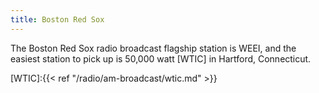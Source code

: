 ```yaml
---
title: Boston Red Sox
---
```

The Boston Red Sox radio broadcast flagship station is WEEI,
and the easiest station to pick up is 50,000 watt [WTIC]
in Hartford, Connecticut.

[WTIC]:{{< ref "/radio/am-broadcast/wtic.md" >}}
